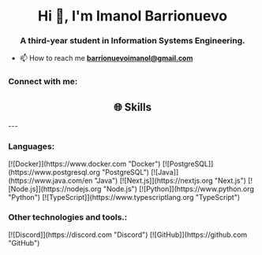 <h1 align="center">Hi 👋, I'm Imanol Barrionuevo</h1>
<h3 align="center">A third-year student in Information Systems Engineering.</h3>

- 📫 How to reach me **barrionuevoimanol@gmail.com**

<h3 align="left">Connect with me:</h3>
<p align="left">
</p>

<h2 align="center"> 🌐 Skills</h2>
---
<h3 align="left">Languages:</h3>
[![Docker]](https://www.docker.com "Docker")  
[![PostgreSQL]](https://www.postgresql.org "PostgreSQL")  
[![Java]](https://www.java.com/en "Java")  
[![Next.js]](https://nextjs.org "Next.js")  
[![Node.js]](https://nodejs.org "Node.js")  
[![Python]](https://www.python.org "Python")  
[![TypeScript]](https://www.typescriptlang.org "TypeScript")  

<h3 align="left">Other technologies and tools.:</h3>
[![Discord]](https://discord.com "Discord") 
[![GitHub]](https://github.com "GitHub")  

